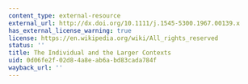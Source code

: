 ```yaml
---
content_type: external-resource
external_url: http://dx.doi.org/10.1111/j.1545-5300.1967.00139.x
has_external_license_warning: true
license: https://en.wikipedia.org/wiki/All_rights_reserved
status: ''
title: The Individual and the Larger Contexts
uid: 0d06fe2f-02d8-4a8e-ab6a-bd83cada784f
wayback_url: ''
---
```

